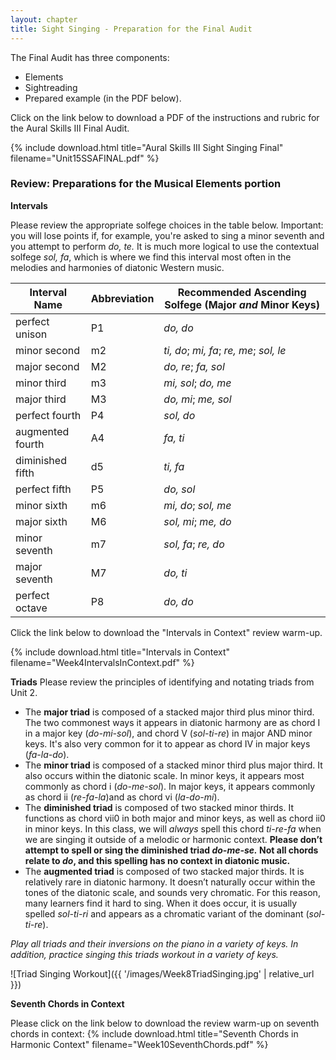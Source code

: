```yaml
---
layout: chapter
title: Sight Singing - Preparation for the Final Audit
---
```


The Final Audit has three components: 
- Elements
- Sightreading
- Prepared example (in the PDF below).

Click on the link below to download a PDF of the instructions and rubric for the Aural Skills III Final Audit.

{% include download.html title="Aural Skills III Sight Singing Final" filename="Unit15SSAFINAL.pdf" %}

### Review: Preparations for the Musical Elements portion

**Intervals**

Please review the appropriate solfege choices in the table below. Important: you will lose points if, for example, you're asked to sing a minor seventh and you attempt to perform *do, te.* It is much more logical to use the contextual solfege *sol, fa*, which is where we find this interval most often in the melodies and harmonies of diatonic Western music.

|**Interval Name**   |**Abbreviation**|**Recommended Ascending Solfege (Major *and* Minor Keys)**|
|--------------------|----------------|-----------------------------------------|
|perfect unison      | P1             |*do, do*                                 |
|minor second        | m2             |*ti, do*; *mi, fa*; *re, me*; *sol, le*  |           
|major second        | M2             |*do, re*; *fa, sol*                      |
|minor third         | m3             |*mi, sol*; *do, me*                      |
|major third         | M3             |*do, mi*; *me, sol*                      |
|perfect fourth      | P4             |*sol, do*                                |
|augmented fourth    | A4             |*fa, ti*                                 |
|diminished fifth    | d5             |*ti, fa*                                 |
|perfect fifth       | P5             |*do, sol*                                |
|minor sixth         | m6             |*mi, do*; *sol, me*                      |
|major sixth         | M6             |*sol, mi*; *me, do*                      |
|minor seventh       | m7             |*sol, fa*; *re, do*                      |
|major seventh       | M7             |*do, ti*                                 |
|perfect octave      | P8             |*do, do*                                 |

Click the link below to download the "Intervals in Context" review warm-up.

{% include download.html title="Intervals in Context" filename="Week4IntervalsInContext.pdf" %}

**Triads**
Please review the principles of identifying and notating triads from Unit 2.
- The **major triad** is composed of a stacked major third plus minor third. The two commonest ways it appears in diatonic harmony are as chord I in a major key (*do-mi-sol*), and chord V (*sol-ti-re*) in major AND minor keys. It's also very common for it to appear as chord IV in major keys (*fa-la-do*).
- The **minor triad** is composed of a stacked minor third plus major third. It also occurs within the diatonic scale. In minor keys, it appears most commonly as chord i (*do-me-sol*). In major keys, it appears commonly as chord ii (*re-fa-la*)and as chord vi (*la-do-mi*).
- The **diminished triad** is composed of two stacked minor thirds. It functions as chord vii0 in both major and minor keys, as well as chord ii0 in minor keys. In this class, we will *always* spell this chord *ti-re-fa* when we are singing it outside of a melodic or harmonic context. **Please don’t attempt to spell or sing the diminished triad *do-me-se.* Not all chords relate to *do*, and this spelling has no context in diatonic music.**
- The **augmented triad** is composed of two stacked major thirds. It is relatively rare in diatonic harmony. It doesn’t naturally occur within the tones of the diatonic scale, and sounds very chromatic. For this reason, many learners find it hard to sing. When it does occur, it is usually spelled *sol-ti-ri* and appears as a chromatic variant of the dominant (*sol-ti-re*).

*Play all triads and their inversions on the piano in a variety of keys. In addition, practice singing this triads workout in a variety of keys.*

![Triad Singing Workout]({{ '/images/Week8TriadSinging.jpg' | relative_url }})

**Seventh Chords in Context**

Please click on the link below to download the review warm-up on seventh chords in context:
{% include download.html title="Seventh Chords in Harmonic Context" filename="Week10SeventhChords.pdf" %}